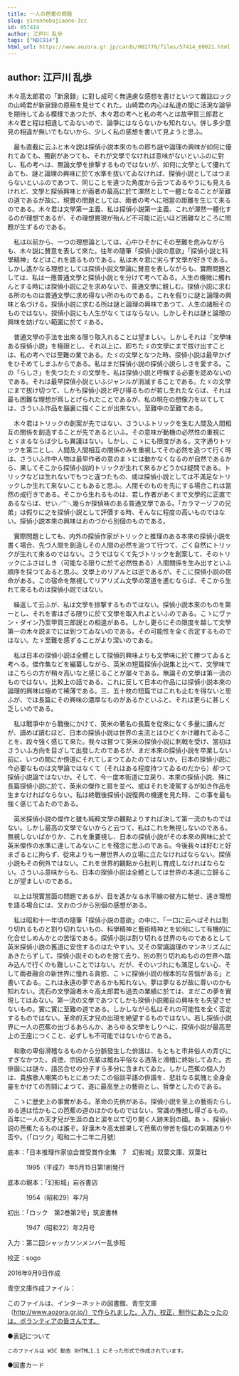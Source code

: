 ```yaml
---
title: 一人の芭蕉の問題
slug: yirennobajiaono-3cc
id: 057414
author: 江戸川 乱歩
tags: ["NDC914"]
html_url: https://www.aozora.gr.jp/cards/001779/files/57414_60021.html
---
```


## author: 江戸川 乱歩

木々高太郎君の「新泉録」に對し成可く無遠慮な感想を書けといつて雜誌ロックの山崎君が新泉録の原稿を見せてくれた。山崎君の内心は私達の間に活溌な論爭を期待してゐる模樣であつたが、木々君の考へと私の考へとは故甲賀三郎君と木々君と程は相違してゐないので、論爭にはならないかも知れない。併し多少意見の相違が無いでもないから、少しく私の感想を書いて見ようと思ふ。

　最も直截に云ふと木々説は探偵小説本來のもの即ち謎や論理の興味が如何に優れてゐても、獨創があつても、それが文學でなければ意味がないといふのに對し、私の考へは、無論文學を排撃するものではないが、如何に文學として優れてゐても、謎と論理の興味に於て水準を拔いてゐなければ、探偵小説としてはつまらないといふのであつて、同じことを違つた角度から云つてゐるやうにも見えるけれど、文學と探偵興味とが兩者の最高に於て渾然として一體となることが至難の道であるが故に、現實の問題としては、兩者の考へに相當の距離を生じて來るのである。木々君は文學第一主義、私は探偵小説第一主義、これが渾然一體化するのが理想であるが、その理想實現が殆んど不可能に近いほど困難なところに問題が生ずるのである。

　私は以前から、一つの理想論としては、心中ひそかにその至難を危みながらも、木々説に賛意を表して來た。往年の隨筆「探偵小説の意欲」「探偵小説と科學精神」などはこれを語るものである。私は木々君に劣らず文學が好きである。しかし遙かなる理想としては探偵小説文學論に賛意を表しながらも、實際問題としては、私は一應普通文學と探偵小説とを分けて考へてゐる。人生の機微に觸れんとする時には探偵小説に之を求めないで、普通文學に親しむ。探偵小説に求むる所のものは普通文學に求め得ない所のものである。これを假りに謎と論理の興味と名づける。探偵小説に求むる所は謎と論理の興味であつて、人生の諸相そのものではない。探偵小説にも人生がなくてはならない。しかしそれは謎と論理の興味を妨げない範圍に於てゞある。

　普通文學の手法を出來る限り取入れることは望ましい。しかしそれは「文學味ある探偵小説」を極限とし、それ以上に、即ちたゞの文學にまで拔け出すことは、私の考へでは至難の業である。たゞの文學となつた時、探偵小説は最早かげをひそめてしまふからである。私はまだ探偵小説の探偵小説らしさを愛する。この「らしさ」を失つたたゞの文學を、私は探偵小説と呼稱する必要を認めないのである。それは最早探偵小説といふジャンルが消滅することである。たゞの文學にまで拔け切つて、しかも探偵小説と呼び得るものが若し生れたならば、それは最も困難な理想が爲しとげられたことであるが、私の現在の想像力を以てしては、さういふ作品を腦裏に描くことが出來ない。至難中の至難である。

　木々君はトリックの創案が先ではない、さういふトリックを生む人間及人間相互の關係を創造することが先であるといふ。その意味が動機の必然性の重視にとゞまるならば少しも異議はない。しかし、こゝにも限度がある。文字通りトリックを第二とし、人間及人間相互の關係のみを重視してその必然を追つて行く時は、さういふ作中人物は最早作者の意のまゝには動かなくなるのが自然であるから、果してそこから探偵小説的トリックが生れて來るかどうかは疑問である。トリックなどは生れないでもつと違つたもの、或は探偵小説としては不滿足なトリックしか生れて來ないこともあると思ふ。人間そのものを先にする場合これは當然の成行きである。そこから生れるものは、若し作者があくまで文學的に正直であるならば、せい／″＼幾らか探偵味のある普通文學である。「カラマーゾフの兄弟」は假りに之を探偵小説として評價する時、そんなに程度の高いものではない。探偵小説本來の興味はおのづから別個のものである。

　實際問題としても、内外の探偵作家がトリックと推理のある本來の探偵小説を書く場合、先づ人間を創造しその人間の必然を追つて行つて、ごく自然にトリックが生れて來るのではない。さうではなくて先づトリックを創案して、そのトリックにふさはしき（可能なる限りに於て必然性ある）人間關係を生み出すといふ順序を採つてゐると思ふ。文學上のリアルとは逆であるが、そこに探偵小説の宿命がある。この宿命を無視してリアリズム文學の常道を進むならば、そこから生れて來るものは探偵小説ではない。

　繰返して云ふが、私は文學を排撃するものではない。探偵小説本來のものを第一とし、それを害はざる限りに於て文學を取入れよといふのである。こゝにヴァン・ダイン乃至甲賀三郎説との相違がある。しかし更らにその限度を越して文學第一の木々説までには到つてゐないのである。その可能性を全く否定するものではない。たゞ至難を感ずることがより深いのである。

　私は日本の探偵小説は全體として探偵的興味よりも文學味に於て勝つてゐると考へる。傑作集などを編纂しながら、英米の短篇探偵小説集と比べて、文學味ではこちらの方が稍々高いなと感じることが屡々である。無論その文學は第一流のものではない。比較上の話である。これに反して日本の作品には探偵小説本來の論理的興味は極めて稀薄である。三、五十枚の短篇ではこれも止むを得ないと思ふが、では長篇にその興味の濃厚なものがあるかといふと、それは更らに甚しく乏しいのである。

　私は戰爭中から戰後にかけて、英米の著名の長篇を從來になく多量に讀んだが、讀めば讀むほど、日本の探偵小説は世界の主流とはひどくかけ離れてゐることを、段々強く感じて來た。我々は嘗つて英米の探偵小説に刺戟を受け、當初はさういふ方向を目ざして出發したのであるが、まだ本來の探偵小説を卒業しない前に、いつの間にか傍道にそれてしまつてゐたのではないか。日本の探偵小説に今必要なものは文學論ではなくて（それはある程度持つてゐるのだから）却つて探偵小説論ではないか。そして、今一度本街道に立戻り、本來の探偵小説、殊に長篇探偵小説に於て、英米の傑作と肩を並べ、或はそれを凌駕するが如き作品を生まなければならない。私は終戰後探偵小説復興の機運を見た時、この事を最も強く感じてゐたのである。

　英米探偵小説の傑作と雖も純粹文學の觀點よりすれば決して第一流のものではない。しかし最高の文學でないからと云つて、私はこれを無視しないのである。無視しないばかりか、これを重要視し、日本の探偵小説がその本來の興味に於て英米傑作の水準に達してゐないことを殘念に思ふのである。今後我々は好むと好まざるとに拘らず、從來よりも一層世界人の立場に立たなければならない。探偵小説もその例外ではない。これを世界的觀點から批判し育成しなければならない。さういふ意味からも、日本の探偵小説は全體としては世界の本道に立歸ることが望ましいのである。

　以上は現實當面の問題であるが、目を遙かなる水平線の彼方に馳せ、遠き理想を語る場合には、又おのづから別個の感想がある。

　私は昭和十一年頃の隨筆「探偵小説の意欲」の中に、「一口に云へばそれは割り切れるものと割り切れないもの、科學精神と藝術精神とを如何にして有機的に化合せしめんかとの苦惱である。探偵小説は割り切れる世界のものであるとして英米探偵小説の舊道に安住するのはたやすい。又その常識論理のマンネリズムにあきたらずして、探偵小説そのものを捨て去り、別の割り切れぬものの世界へ踏み込んで行くのも難しいことではない。だが、そのいづれにも滿足しない心、そして兩者融合の新世界に憧れる貪慾、こゝに探偵小説の根本的な苦惱がある」と書いてゐる。これは永遠の夢であるかも知れない。夢は夢なるが故に尊いのかも知れない。流石の文學論者木々高太郎君も過去の業績に於ては、まだこの夢を實現してはゐない。第一流の文學であつてしかも探偵小説獨自の興味をも失望させないもの。實に實に至難の道である。しかしながら私はそれの可能性を全く否定するものではない。革命的天才兒の出現を絶望するものではない。若し探偵小説界に一人の芭蕉の出づるあらんか、あらゆる文學をしりへに、探偵小説が最高至上の王座につくこと、必ずしも不可能ではないからである。

　和歌の卑俗滑稽なるものから分脈發生した俳諧は、もともと市井俗人の弄びにすぎなかつた。貞徳、宗因の先輩は概ね平俗なる洒落と滑稽に終始してゐた。古俳諧には謎々、語呂合せの分子すら多分に含まれてゐた。しかし芭蕉の個人力は、貴族歌人嘲笑のもとにあつたこの俗談平語の俳諧を、悲壯なる氣魄と全身全靈をかけての苦鬪によつて、遂に最高至上の藝術とし、哲學としたのである。

　こゝに歴史上の事實がある。革命の先例がある。探偵小説を至上の藝術たらしめる道は恰かもこの芭蕉の道のほかのものではない。常識の豫想し得ざるもの。百年に一人の天才兒が生涯の血と涙を以て切り開く人跡未到の國。あゝ、探偵小説の芭蕉たるものは誰ぞ。好漢木々高太郎果して芭蕉の慘苦を惱むの氣魄ありや否や。（「ロツク」昭和二十二年二月號）













底本：「日本推理作家協会賞受賞作全集　7　幻影城」双葉文庫、双葉社

　　　1995（平成7）年5月15日第1刷発行

底本の親本：「幻影城」岩谷書店

　　　1954（昭和29）年7月

初出：「ロック　第2巻第2号」筑波書林

　　　1947（昭和22）年2月号

入力：第二回シャッカソンメンバー乱歩班

校正：sogo

2016年9月9日作成

青空文庫作成ファイル：

このファイルは、インターネットの図書館、青空文庫（http://www.aozora.gr.jp/）で作られました。入力、校正、制作にあたったのは、ボランティアの皆さんです。











●表記について


	このファイルは W3C 勧告 XHTML1.1 にそった形式で作成されています。







●図書カード